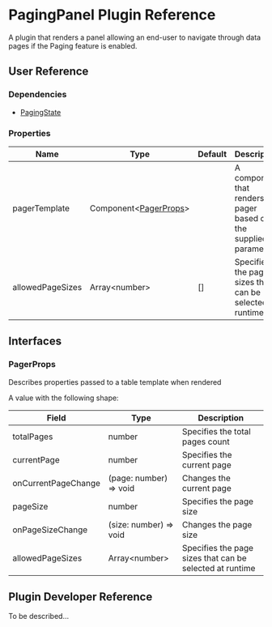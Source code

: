 # PagingPanel Plugin Reference

A plugin that renders a panel allowing an end-user to navigate through data pages if the Paging feature is enabled.

## User Reference

### Dependencies

- [PagingState](paging-state.md)

### Properties

Name | Type | Default | Description
-----|------|---------|------------
pagerTemplate | Component&lt;[PagerProps](#pager-props)&gt; | | A component that renders a pager based on the supplied parameters
allowedPageSizes | Array&lt;number&gt; | [] | Specifies the page sizes that can be selected at runtime

## Interfaces

### <a name="pager-props"></a>PagerProps

Describes properties passed to a table template when rendered

A value with the following shape:

Field | Type | Description
------|------|------------
totalPages | number | Specifies the total pages count
currentPage | number | Specifies the current page
onCurrentPageChange | (page: number) => void | Changes the current page
pageSize | number | Specifies the page size
onPageSizeChange | (size: number) => void | Changes the page size
allowedPageSizes | Array&lt;number&gt; | Specifies the page sizes that can be selected at runtime

## Plugin Developer Reference

To be described...
